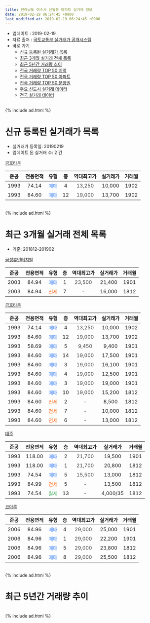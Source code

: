 ```yaml
---
title: 전라남도 여수시 신월동 아파트 실거래 정보
date: 2019-02-19 06:24:45 +0900
last_modified_at: 2019-02-19 06:24:45 +0900
---
```


* 업데이트 : 2019-02-19
* 자료 출처 : [국토교통부 실거래가 공개시스템](http://rt.molit.go.kr)
* 바로 가기
    * [신규 등록된 실거래가 목록](#신규-등록된-실거래가-목록)
    * [최근 3개월 실거래 전체 목록](#최근-3개월-실거래-전체-목록)
    * [최근 5년간 거래량 추이](#최근-5년간-거래량-추이)
    * [전국 거래량 TOP 50 지역](https://ayogom.github.io/apt-trade-info/최근-3개월-전국에서-가장-거래가-많이-발생한-지역)
    * [전국 거래량 TOP 50 아파트](https://ayogom.github.io/apt-trade-info/최근-3개월-전국에서-가장-거래가-많이-발생한-아파트)
    * [전국 거래량 TOP 50 분양권](https://ayogom.github.io/apt-trade-info/최근-3개월-전국에서-가장-거래가-많이-발생한-분양권)
    * [주요 신도시 실거래 데이터](https://ayogom.github.io/apt-trade-info/주요-신도시)
    * [전국 실거래 데이터](https://ayogom.github.io/apt-trade-info/전국)
<br>
{% include ad.html %}
<br>

# 신규 등록된 실거래가 목록
* 실거래가 등록일: 20190219
* 업데이트 된 실거래 수: 2 건


[금호타운](https://search.naver.com/search.naver?query=%EC%A0%84%EB%9D%BC%EB%82%A8%EB%8F%84+%EC%97%AC%EC%88%98%EC%8B%9C+%EC%8B%A0%EC%9B%94%EB%8F%99+%EA%B8%88%ED%98%B8%ED%83%80%EC%9A%B4)

|준공|전용면적|유형|층|역대최고가|실거래가|거래월|
|:---:|:---:|:---:|:---:|:---:|:---:|:---:|
|1993|74.14|<span style="color:#4285f3">매매</span>|4|<span style="color:#444444">13,250</span>|10,000|1902|
|1993|84.60|<span style="color:#4285f3">매매</span>|12|<span style="color:#444444">19,000</span>|13,700|1902|


<br>
{% include ad.html %}
<br>

# 최근 3개월 실거래 전체 목록
* 기준: 201812-201902


[금성휴먼터치빌](https://search.naver.com/search.naver?query=%EC%A0%84%EB%9D%BC%EB%82%A8%EB%8F%84+%EC%97%AC%EC%88%98%EC%8B%9C+%EC%8B%A0%EC%9B%94%EB%8F%99+%EA%B8%88%EC%84%B1%ED%9C%B4%EB%A8%BC%ED%84%B0%EC%B9%98%EB%B9%8C)

|준공|전용면적|유형|층|역대최고가|실거래가|거래월|
|:---:|:---:|:---:|:---:|:---:|:---:|:---:|
|2003|84.94|<span style="color:#4285f3">매매</span>|1|<span style="color:#444444">23,500</span>|21,400|1901|
|2003|84.94|<span style="color:#ff5a00">전세</span>|7|<span style="color:#444444">-</span>|16,000|1812|

[금호타운](https://search.naver.com/search.naver?query=%EC%A0%84%EB%9D%BC%EB%82%A8%EB%8F%84+%EC%97%AC%EC%88%98%EC%8B%9C+%EC%8B%A0%EC%9B%94%EB%8F%99+%EA%B8%88%ED%98%B8%ED%83%80%EC%9A%B4)

|준공|전용면적|유형|층|역대최고가|실거래가|거래월|
|:---:|:---:|:---:|:---:|:---:|:---:|:---:|
|1993|74.14|<span style="color:#4285f3">매매</span>|4|<span style="color:#444444">13,250</span>|10,000|1902|
|1993|84.60|<span style="color:#4285f3">매매</span>|12|<span style="color:#444444">19,000</span>|13,700|1902|
|1993|58.69|<span style="color:#4285f3">매매</span>|5|<span style="color:#444444">9,450</span>|9,400|1901|
|1993|84.60|<span style="color:#4285f3">매매</span>|14|<span style="color:#444444">19,000</span>|17,500|1901|
|1993|84.60|<span style="color:#4285f3">매매</span>|3|<span style="color:#444444">19,000</span>|16,100|1901|
|1993|84.60|<span style="color:#4285f3">매매</span>|4|<span style="color:#444444">19,000</span>|12,500|1901|
|1993|84.60|<span style="color:#4285f3">매매</span>|3|<span style="color:#444444">19,000</span>|19,000|1901|
|1993|84.60|<span style="color:#4285f3">매매</span>|10|<span style="color:#444444">19,000</span>|15,200|1812|
|1993|84.60|<span style="color:#ff5a00">전세</span>|2|<span style="color:#444444">-</span>|8,500|1812|
|1993|84.60|<span style="color:#ff5a00">전세</span>|7|<span style="color:#444444">-</span>|10,000|1812|
|1993|84.60|<span style="color:#ff5a00">전세</span>|6|<span style="color:#444444">-</span>|13,000|1812|

[대주](https://search.naver.com/search.naver?query=%EC%A0%84%EB%9D%BC%EB%82%A8%EB%8F%84+%EC%97%AC%EC%88%98%EC%8B%9C+%EC%8B%A0%EC%9B%94%EB%8F%99+%EB%8C%80%EC%A3%BC)

|준공|전용면적|유형|층|역대최고가|실거래가|거래월|
|:---:|:---:|:---:|:---:|:---:|:---:|:---:|
|1993|118.00|<span style="color:#4285f3">매매</span>|2|<span style="color:#444444">21,700</span>|19,500|1901|
|1993|118.00|<span style="color:#4285f3">매매</span>|1|<span style="color:#444444">21,700</span>|20,800|1812|
|1993|74.54|<span style="color:#4285f3">매매</span>|5|<span style="color:#444444">15,500</span>|13,000|1812|
|1993|84.99|<span style="color:#ff5a00">전세</span>|5|<span style="color:#444444">-</span>|13,500|1812|
|1993|74.54|<span style="color:#34a853">월세</span>|13|<span style="color:#444444">-</span>|4,000/35|1812|

[코아루](https://search.naver.com/search.naver?query=%EC%A0%84%EB%9D%BC%EB%82%A8%EB%8F%84+%EC%97%AC%EC%88%98%EC%8B%9C+%EC%8B%A0%EC%9B%94%EB%8F%99+%EC%BD%94%EC%95%84%EB%A3%A8)

|준공|전용면적|유형|층|역대최고가|실거래가|거래월|
|:---:|:---:|:---:|:---:|:---:|:---:|:---:|
|2006|84.96|<span style="color:#4285f3">매매</span>|4|<span style="color:#444444">29,000</span>|25,000|1901|
|2006|84.96|<span style="color:#4285f3">매매</span>|1|<span style="color:#444444">29,000</span>|22,200|1901|
|2006|84.96|<span style="color:#4285f3">매매</span>|5|<span style="color:#444444">29,000</span>|23,800|1812|
|2006|84.96|<span style="color:#4285f3">매매</span>|8|<span style="color:#444444">29,000</span>|25,500|1812|


<br>
{% include ad.html %}
<br>

# 최근 5년간 거래량 추이


<div style="width:100%;">
    <canvas id="deal_progress" height="200"></canvas>
</div>

<script>
new Chart(document.getElementById("deal_progress"), {
    type: 'line',
    data: {
        labels: ['201402','201403','201404','201405','201406','201407','201408','201409','201410','201411','201412','201501','201502','201503','201504','201505','201506','201507','201508','201509','201510','201511','201512','201601','201602','201603','201604','201605','201606','201607','201608','201609','201610','201611','201612','201701','201702','201703','201704','201705','201706','201707','201708','201709','201710','201711','201712','201801','201802','201803','201804','201805','201806','201807','201808','201809','201810','201811','201812','201901','201902'],
        datasets: [{
            label: '매매',
            pointRadius: 1,
            data: [11, 5, 6, 11, 4, 8, 4, 6, 5, 5, 8, 10, 6, 8, 15, 13, 13, 17, 8, 12, 12, 7, 8, 16, 6, 7, 13, 8, 12, 6, 11, 8, 9, 14, 8, 6, 4, 9, 5, 9, 7, 7, 6, 9, 7, 9, 9, 13, 7, 12, 10, 10, 5, 3, 3, 9, 19, 10, 5, 9, 2],
            borderColor: "rgba(255, 201, 14, 1)",
            backgroundColor: "rgba(255, 201, 14, 0.5)",
            fill: false,
            lineTension: 0
        },{
            label: '전월세',
            pointRadius: 1,
            data: [4, 0, 4, 2, 3, 3, 4, 1, 0, 0, 1, 3, 2, 2, 0, 3, 1, 2, 4, 1, 1, 1, 5, 2, 0, 3, 0, 1, 0, 0, 1, 2, 2, 2, 1, 3, 3, 4, 1, 0, 1, 1, 2, 1, 1, 3, 1, 1, 2, 5, 3, 0, 0, 4, 1, 0, 3, 0, 6, 0, 0],
            borderColor: "rgba(0, 141, 185, 1)",
            backgroundColor: "rgba(0, 141, 185, 0.5)",
            fill: false,
            lineTension: 0
        }
        ]
    },
    options: {
        responsive: true,
        title: {
            display: false
        },
        tooltips: {
            mode: 'index',
            intersect: false
        },
        hover: {
            mode: 'nearest',
            intersect: true
        },
        scales: {
            xAxes: [{
                display: true,
                scaleLabel: {
                    display: true,
                    labelString: '년/월'
                }
            }],
            yAxes: [{
                display: true,
                ticks: {
                    suggestedMin: 0,
                },
                scaleLabel: {
                    display: true,
                    labelString: '실거래 수'
                }
            }]
        }
    }
});

</script>


<br>
{% include ad.html %}
<br>


